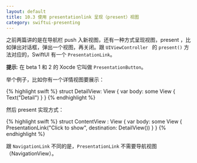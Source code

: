 ```yaml
---
layout: default
title: 10.3 使用 presentationlink 呈现（present）视图
category: swiftui-presenting
---
```


之前两篇讲的是在导航栏 push 入新视图，还有一种方式呈现视图，present ，比如弹出对话框，弹出一个视图，再关闭。跟 `UIViewController ` 的 `present()` 方法对应的，SwiftUI 有一个 `PresentationLink`。

**提示**: 在 beta 1 和 2 的 Xocde  它叫做 `PresentationButton`。

举个例子，比如你有一个详情视图要展示：

{% highlight swift %}
struct DetailView: View {
    var body: some View {
        Text("Detail")
    }
}
{% endhighlight %}

然后 present 实现方式：

{% highlight swift %}
struct ContentView : View {
    var body: some View {
        PresentationLink("Click to show", destination: DetailView())
    }
}
{% endhighlight %}

跟 `NavigationLink` 不同的是，`PresentationLink` 不需要导航视图（NavigationView）。
